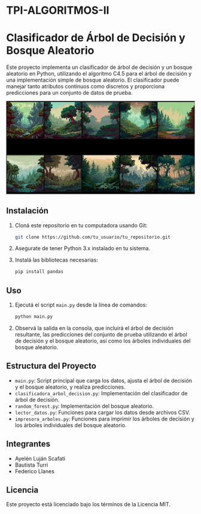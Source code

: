 # TPI-ALGORITMOS-II

# Clasificador de Árbol de Decisión y Bosque Aleatorio

Este proyecto implementa un clasificador de árbol de decisión y un bosque aleatorio en Python, utilizando el algoritmo C4.5 para el árbol de decisión y una implementación simple de bosque aleatorio. El clasificador puede manejar tanto atributos continuos como discretos y proporciona predicciones para un conjunto de datos de prueba.

![Descripción de la imagen](RandomForest.png)


## Instalación

1. Cloná este repositorio en tu computadora usando Git:

    ```bash
    git clone https://github.com/tu_usuario/tu_repositorio.git
    ```

2. Asegurate de tener Python 3.x instalado en tu sistema.

3. Instalá las bibliotecas necesarias:

    ```bash
    pip install pandas
    ```

## Uso

1. Ejecutá el script `main.py` desde la línea de comandos:

    ```bash
    python main.py
    ```

2. Observá la salida en la consola, que incluirá el árbol de decisión resultante, las predicciones del conjunto de prueba utilizando el árbol de decisión y el bosque aleatorio, así como los árboles individuales del bosque aleatorio.

## Estructura del Proyecto

- `main.py`: Script principal que carga los datos, ajusta el árbol de decisión y el bosque aleatorio, y realiza predicciones.
- `clasificadora_arbol_decision.py`: Implementación del clasificador de árbol de decisión.
- `random_forest.py`: Implementación del bosque aleatorio.
- `lector_datos.py`: Funciones para cargar los datos desde archivos CSV.
- `impresora_arboles.py`: Funciones para imprimir los árboles de decisión y los árboles individuales del bosque aleatorio.

## Integrantes

- Ayelén Luján Scafati
- Bautista Turri
- Federico Llanes
  
## Licencia

Este proyecto está licenciado bajo los términos de la Licencia MIT. 
